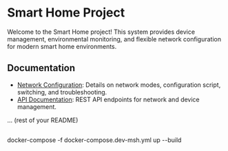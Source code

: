 # Smart Home Project

Welcome to the Smart Home project! This system provides device management, environmental monitoring, and flexible network configuration for modern smart home environments.

## Documentation

- [Network Configuration](NETWORK-CONFIG.md): Details on network modes, configuration script, switching, and troubleshooting.
- [API Documentation](API.md): REST API endpoints for network and device management.

... (rest of your README) 

##
docker-compose -f docker-compose.dev-msh.yml up --build